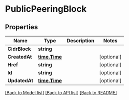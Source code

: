 # PublicPeeringBlock

## Properties
Name | Type | Description | Notes
------------ | ------------- | ------------- | -------------
**CidrBlock** | **string** |  | 
**CreatedAt** | [**time.Time**](time.Time.md) |  | [optional] 
**Href** | **string** |  | [optional] 
**Id** | **string** |  | [optional] 
**UpdatedAt** | [**time.Time**](time.Time.md) |  | [optional] 

[[Back to Model list]](../README.md#documentation-for-models) [[Back to API list]](../README.md#documentation-for-api-endpoints) [[Back to README]](../README.md)



